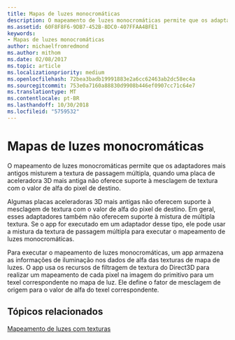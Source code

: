 ```yaml
---
title: Mapas de luzes monocromáticas
description: O mapeamento de luzes monocromáticas permite que os adaptadores mais antigos misturem a textura de passagem múltipla, quando uma placa de aceleradora 3D mais antiga não oferece suporte à mesclagem de textura com o valor de alfa do pixel de destino.
ms.assetid: 60F8F8F6-9DB7-452B-8DC0-407FFAA4BFE1
keywords:
- Mapas de luzes monocromáticas
author: michaelfromredmond
ms.author: mithom
ms.date: 02/08/2017
ms.topic: article
ms.localizationpriority: medium
ms.openlocfilehash: 72bea3badb19991883e2a6cc62463ab2dc58ec4a
ms.sourcegitcommit: 753e0a7160a88830d9908b446ef0907cc71c64e7
ms.translationtype: MT
ms.contentlocale: pt-BR
ms.lasthandoff: 10/30/2018
ms.locfileid: "5759532"
---
```

# <a name="monochrome-light-maps"></a>Mapas de luzes monocromáticas


O mapeamento de luzes monocromáticas permite que os adaptadores mais antigos misturem a textura de passagem múltipla, quando uma placa de aceleradora 3D mais antiga não oferece suporte à mesclagem de textura com o valor de alfa do pixel de destino.

Algumas placas aceleradoras 3D mais antigas não oferecem suporte à mesclagem de textura com o valor de alfa do pixel de destino. Em geral, esses adaptadores também não oferecem suporte à mistura de múltipla textura. Se o app for executado em um adaptador desse tipo, ele pode usar a mistura da textura de passagem múltipla para executar o mapeamento de luzes monocromáticas.

Para executar o mapeamento de luzes monocromáticas, um app armazena as informações de iluminação nos dados de alfa das texturas de mapa de luzes. O app usa os recursos de filtragem de textura do Direct3D para realizar um mapeamento de cada pixel na imagem do primitivo para um texel correspondente no mapa de luz. Ele define o fator de mesclagem de origem para o valor de alfa do texel correspondente.

## <a name="span-idrelated-topicsspanrelated-topics"></a><span id="related-topics"></span>Tópicos relacionados


[Mapeamento de luzes com texturas](light-mapping-with-textures.md)

 

 




